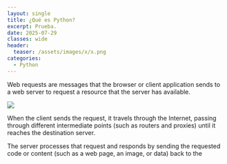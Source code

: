 ```yaml
---
layout: single
title: ¿Qué es Python?
excerpt: Prueba.
date: 2025-07-29
classes: wide
header:
  teaser: /assets/images/x/x.png
categories:
  - Python
---
```


Web requests are messages that the browser or client application sends to a web server to request a resource that the server has available.

![](/assets/images/1.png)

When the client sends the request, it travels through the Internet, passing through different intermediate points (such as routers and proxies) until it reaches the destination server.

The server processes that request and responds by sending the requested code or content (such as a web page, an image, or data) back to the